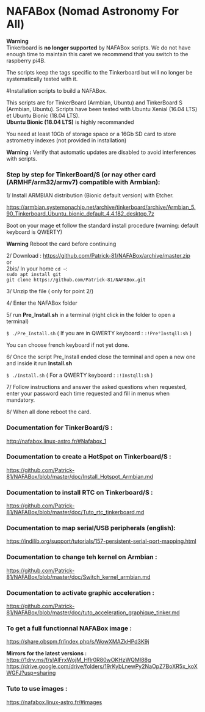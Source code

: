 # NAFABox (Nomad Astronomy For All)

**Warning**   
Tinkerboard is **no longer supported** by NAFABox scripts.
We do not have enough time to maintain this caret we recommend that you switch to the raspberry pi4B. 

The scripts keep the tags specific to the Tinkerboard but will no longer be systematically tested with it.

#Installation scripts to build a NAFABox.

This scripts are for TinkerBoard (Armbian, Ubuntu) and TinkerBoard S (Armbian, Ubuntu).
Scripts have been tested with Ubuntu Xenial (16.04 LTS) et Ubuntu Bionic (18.04 LTS).  
**Ubuntu Bionic (18.04 LTS)** is highly recommanded

You need at least 10Gb of storage space or a 16Gb SD card to store astrometry indexes (not provided in installation)  

**Warning :** Verify that automatic updates are disabled to avoid interferences with scripts.


### Step by step for TinkerBoard/S (or nay other card (ARMHF/arm32/armv7) compatible with Armbian):

1/ Install ARMBIAN distribution (Bionic default version) with Etcher.

https://armbian.systemonachip.net/archive/tinkerboard/archive/Armbian_5.90_Tinkerboard_Ubuntu_bionic_default_4.4.182_desktop.7z    

Boot on your mage et follow the standard install procedure (warning: default keyboard is QWERTY)

**Warning** Reboot the card before continuing

2/ Download :  https://github.com/Patrick-81/NAFABox/archive/master.zip  
or  
2bis/ In your home `cd ~`:   
`sudo apt install git`   
`git clone https://github.com/Patrick-81/NAFABox.git`

3/ Unzip the file ( only for point 2/)

4/ Enter the NAFABox folder

5/ run **Pre_Install.sh** in a terminal (right click in the folder to open a terminal)

`$ ./Pre_Install.sh` 
( If you are in QWERTY keyboard : `:!Pre°Instqll:sh` ) 

You can choose french keyboard if not yet done.

6/ Once the script Pre_Install ended close the terminal and open a new one and inside it run **Install.sh**

`$ ./Install.sh` 
( For a QWERTY keyboard : `:!Instqll:sh` ) 

7/ Follow instructions and answer the asked questions when requested, enter your password each time requested and fill in menus when mandatory.

8/ When all done reboot the card.


### Documentation for TinkerBoard/S :   
http://nafabox.linux-astro.fr/#Nafabox_1

### Documentation to create a HotSpot on Tinkerboard/S :  
https://github.com/Patrick-81/NAFABox/blob/master/doc/Install_Hotspot_Armbian.md   

### Documentation to install RTC on Tinkerboard/S :   
https://github.com/Patrick-81/NAFABox/blob/master/doc/Tuto_rtc_tinkerboard.md

### Documentation to map serial/USB peripherals (english):   
https://indilib.org/support/tutorials/157-persistent-serial-port-mapping.html

### Documentation to change teh kernel on Armbian :
https://github.com/Patrick-81/NAFABox/blob/master/doc/Switch_kernel_armbian.md

### Documentation to activate graphic acceleration :
https://github.com/Patrick-81/NAFABox/blob/master/doc/tuto_acceleration_graphique_tinker.md

### To get a full functionnal NAFABox image :   
https://share.obspm.fr/index.php/s/WowXMAZkHPd3K9j

**Mirrors for the latest versions :**  
https://1drv.ms/f/s!AlFrxWojM_Hflr0R80wOKHzWQMI88g   
https://drive.google.com/drive/folders/19rKybLnewPy2NaOpZ7BoXR5x_koXWGFJ?usp=sharing  

### Tuto to use images :   
https://nafabox.linux-astro.fr/#images


